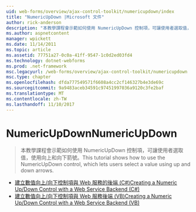 ```yaml
---
uid: web-forms/overview/ajax-control-toolkit/numericupdown/index
title: "NumericUpDown |Microsoft 文件"
author: rick-anderson
description: "本教學課程會示範如何使用 NumericUpDown 控制項，可讓使用者選取值，使用向上和向下箭號。"
ms.author: aspnetcontent
manager: wpickett
ms.date: 11/14/2011
ms.topic: article
ms.assetid: 77751a27-0c0a-41ff-9547-1c0d2ed03fd4
ms.technology: dotnet-webforms
ms.prod: .net-framework
msc.legacyurl: /web-forms/overview/ajax-control-toolkit/numericupdown
msc.type: chapter
ms.openlocfilehash: dfda777549571f6608a4cc2cf146327b4e3de69c
ms.sourcegitcommit: 9a9483aceb34591c97451997036a9120c3fe2baf
ms.translationtype: MT
ms.contentlocale: zh-TW
ms.lasthandoff: 11/10/2017
---
```

<a name="numericupdown"></a><span data-ttu-id="c7060-103">NumericUpDown</span><span class="sxs-lookup"><span data-stu-id="c7060-103">NumericUpDown</span></span>
====================
> <span data-ttu-id="c7060-104">本教學課程會示範如何使用 NumericUpDown 控制項，可讓使用者選取值，使用向上和向下箭號。</span><span class="sxs-lookup"><span data-stu-id="c7060-104">This tutorial shows how to use the NumericUpDown control, which lets users select a value using up and down arrows.</span></span>


- [<span data-ttu-id="c7060-105">建立數值向上/向下控制項與 Web 服務的後端 (C#)</span><span class="sxs-lookup"><span data-stu-id="c7060-105">Creating a Numeric Up/Down Control with a Web Service Backend (C#)</span></span>](creating-a-numeric-up-down-control-with-a-web-service-backend-cs.md)
- [<span data-ttu-id="c7060-106">建立數值向上/向下控制項與 Web 服務後端 (VB)</span><span class="sxs-lookup"><span data-stu-id="c7060-106">Creating a Numeric Up/Down Control with a Web Service Backend (VB)</span></span>](creating-a-numeric-up-down-control-with-a-web-service-backend-vb.md)
